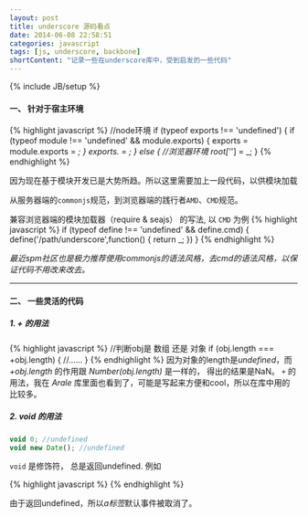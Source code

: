 ```yaml
---
layout: post
title: underscore 源码看点
date: 2014-06-08 22:58:51
categories: javascript
tags: [js, underscore, backbone]
shortContent: "记录一些在underscore库中，受到启发的一些代码"
---
```

{% include JB/setup %}

#### 一、 针对于宿主环境

<!--linenos 显示行号-->
{% highlight javascript %}
//node环境
if (typeof exports !== 'undefined') {
  if (typeof module !== 'undefined' && module.exports) {
    exports = module.exports = _;
  }
  exports._ = _;
} else {
  //浏览器环境
  root['_'] = _;
}
{% endhighlight %}

因为现在基于模块开发已是大势所趋。所以这里需要加上一段代码，以供模块加载

<!--break-->

从服务器端的`commonjs`规范，到浏览器端的践行者`AMD`、`CMD`规范。

兼容浏览器端的模块加载器（require & seajs） 的写法, 以 `CMD` 为例
{% highlight javascript %}
if (typeof define !== 'undefined' && define.cmd) {
  define('/path/underscore',function() {
    return _;
  })
}
{% endhighlight %}

*最近spm社区也是极力推荐使用commonjs的语法风格，去cmd的语法风格，以保证代码不用改来改去。*

---
#### 二、 一些灵活的代码

##### 1. + 的用法

{% highlight javascript %}
//判断obj是 数组 还是 对象
if (obj.length === +obj.length) {
  //......
}
{% endhighlight %}
因为对象的length是*undefined*，而 *+obj.length* 的作用跟 *Number(obj.length)* 是一样的，
得出的结果是NaN。 `+` 的用法，我在 *Arale* 库里面也看到了，可能是写起来方便和cool，所以在库中用的比较多。


##### 2. void 的用法
```javascript
void 0; //undefined
void new Date(); //undefined
```
`void` 是修饰符， 总是返回undefined. 例如

{% highlight javascript %}
<a href="javascript:void(0);"></a>
{% endhighlight %}

由于返回undefined，所以*a标签*默认事件被取消了。









